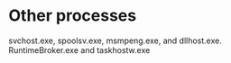 # Other processes

svchost.exe, spoolsv.exe, msmpeng.exe, and dllhost.exe. RuntimeBroker.exe and taskhostw.exe
